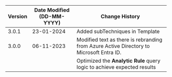 | **Version** | **Date Modified (DD-MM-YYYY)** | **Change History**                                                         |
|-------------|--------------------------------|----------------------------------------------------------------------------|
| 3.0.1       | 23-01-2024                     | Added subTechniques in Template                                            |
| 3.0.0       | 06-11-2023                     | Modified text as there is rebranding from Azure Active Directory to Microsoft Entra ID.   |
|             |                                | Optimized the **Analytic Rule** query logic to achieve expected results    |
         
                                                                                                                 

